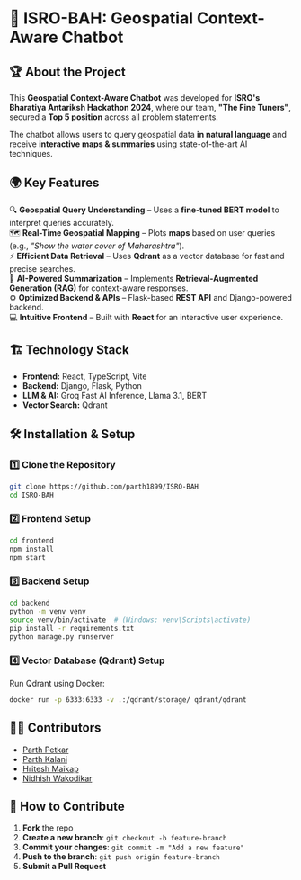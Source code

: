 # 🚀 ISRO-BAH: Geospatial Context-Aware Chatbot  

## 🏆 About the Project  

This **Geospatial Context-Aware Chatbot** was developed for **ISRO's Bharatiya Antariksh Hackathon 2024**, where our team, **"The Fine Tuners"**, secured a **Top 5 position** across all problem statements.  

The chatbot allows users to query geospatial data **in natural language** and receive **interactive maps & summaries** using state-of-the-art AI techniques.  

## 🌍 Key Features  

🔍 **Geospatial Query Understanding** – Uses a **fine-tuned BERT model** to interpret queries accurately.  
🗺️ **Real-Time Geospatial Mapping** – Plots **maps** based on user queries (e.g., *"Show the water cover of Maharashtra"*).  
⚡ **Efficient Data Retrieval** – Uses **Qdrant** as a vector database for fast and precise searches.  
🤖 **AI-Powered Summarization** – Implements **Retrieval-Augmented Generation (RAG)** for context-aware responses.  
⚙️ **Optimized Backend & APIs** – Flask-based **REST API** and Django-powered backend.  
💻 **Intuitive Frontend** – Built with **React** for an interactive user experience.  

## 🏗️ Technology Stack  

- **Frontend:** React, TypeScript, Vite  
- **Backend:** Django, Flask, Python  
- **LLM & AI:** Groq Fast AI Inference, Llama 3.1, BERT  
- **Vector Search:** Qdrant  

## 🛠 Installation & Setup  

### 1️⃣ Clone the Repository  
```bash
git clone https://github.com/parth1899/ISRO-BAH
cd ISRO-BAH
```

### 2️⃣ Frontend Setup  
```bash
cd frontend
npm install
npm start
```

### 3️⃣ Backend Setup  
```bash
cd backend
python -m venv venv
source venv/bin/activate  # (Windows: venv\Scripts\activate)
pip install -r requirements.txt
python manage.py runserver
```

### 4️⃣ Vector Database (Qdrant) Setup  
Run Qdrant using Docker:  
```bash
docker run -p 6333:6333 -v .:/qdrant/storage/ qdrant/qdrant
``` 

## 🧑‍💻 Contributors  

- [Parth Petkar](https://github.com/parthpetkar)  
- [Parth Kalani](https://github.com/contributor)  
- [Hritesh Maikap](https://github.com/hriteshMaikap)  
- [Nidhish Wakodikar](https://github.com/Nidhish-714)  

## 🤝 How to Contribute  

1. **Fork** the repo  
2. **Create a new branch**: `git checkout -b feature-branch`  
3. **Commit your changes**: `git commit -m "Add a new feature"`  
4. **Push to the branch**: `git push origin feature-branch`  
5. **Submit a Pull Request**  
